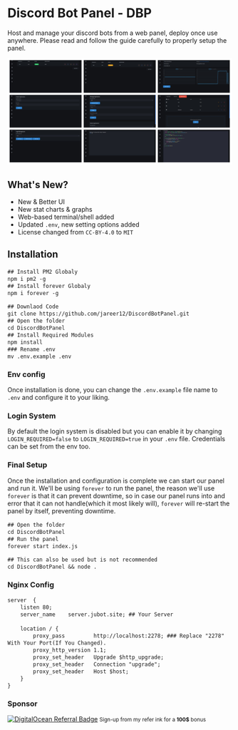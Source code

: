# Discord Bot Panel - DBP

Host and manage your discord bots from a web panel, deploy once use anywhere. Please read and follow the guide carefully to properly setup the panel.

![Image](/preview.jpg)

## What's New?

- New & Better UI
- New stat charts & graphs
- Web-based terminal/shell added
- Updated `.env`, new setting options added
- License changed from `CC-BY-4.0` to `MIT`

## Installation

```shell
## Install PM2 Globaly
npm i pm2 -g
## Install forever Globaly
npm i forever -g
```

```shell
## Downlaod Code
git clone https://github.com/jareer12/DiscordBotPanel.git
## Open the folder
cd DiscordBotPanel
## Install Required Modules
npm install
### Rename .env
mv .env.example .env
```

### Env config

Once installation is done, you can change the `.env.example` file name to `.env` and configure it to your liking.

### Login System

By default the login system is disabled but you can enable it by changing `LOGIN_REQUIRED=false` to `LOGIN_REQUIRED=true` in your `.env` file. Credentials can be set from the env too.

### Final Setup

Once the installation and configuration is complete we can start our panel and run it. We'll be using `forever` to run the panel, the reason we'll use `forever` is that it can prevent downtime, so in case our panel runs into and error that it can not handle(which it most likely will), `forever` will re-start the panel by itself, preventing downtime.

```shell
## Open the folder
cd DiscordBotPanel
## Run the panel
forever start index.js
```

```shell
## This can also be used but is not recommended
cd DiscordBotPanel && node .
```

### Nginx Config

```nginx
server  {
    listen 80;
    server_name    server.jubot.site; ## Your Server

    location / {
        proxy_pass         http://localhost:2278; ### Replace "2278" With Your Port(If You Changed).
        proxy_http_version 1.1;
        proxy_set_header   Upgrade $http_upgrade;
        proxy_set_header   Connection "upgrade";
        proxy_set_header   Host $host;
    }
}
```

### Sponsor

[![DigitalOcean Referral Badge](https://web-platforms.sfo2.digitaloceanspaces.com/WWW/Badge%203.svg)](https://www.digitalocean.com/?refcode=bcc56aadc190&utm_campaign=Referral_Invite&utm_medium=Referral_Program&utm_source=badge)
<small>Sign-up from my refer ink for a **100$** bonus</small>
